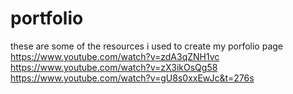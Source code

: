 # portfolio
these are some of the resources i used to create my porfolio page
https://www.youtube.com/watch?v=zdA3qZNH1vc
https://www.youtube.com/watch?v=zX3ikOsQg58
https://www.youtube.com/watch?v=gU8s0xxEwJc&t=276s
